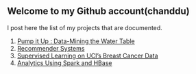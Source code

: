 ## Welcome to my Github account(chanddu)

I post here the list of my projects that are documented.

1. [Pump it Up : Data-Mining the Water Table](https://chanddu.github.io/Pump-it-Up-Data-Mining-the-Water-Table/)
2. [Recommender Systems](https://chanddu.github.io/Recommender-Systems/)
3. [Supervised Learning on UCI’s Breast Cancer Data](https://chanddu.github.io/Supervised-Learning-on-UCI-s-Breast-Cancer-Data/)
4. [Analytics Using Spark and HBase](https://chanddu.github.io/Analytics-Using-Spark-and-HBase/)
